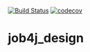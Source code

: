 [![Build Status](https://travis-ci.org/npabllla/job4j_design.svg?branch=master)](https://travis-ci.org/npabllla/job4j_design)
[![codecov](https://codecov.io/gh/npabllla/job4j_design/branch/master/graph/badge.svg?token=Y8X1T2U8LX)](https://codecov.io/gh/npabllla/job4j_design)
# job4j_design
